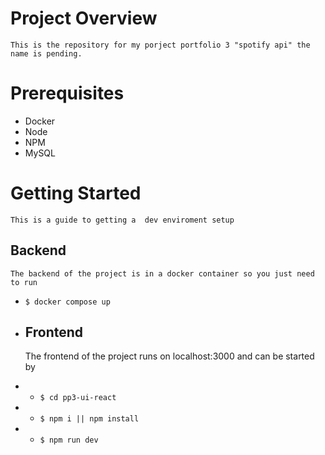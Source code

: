 # Project Overview
    This is the repository for my porject portfolio 3 "spotify api" the name is pending.

# Prerequisites
- Docker 
- Node
- NPM
- MySQL

# Getting Started
    This is a guide to getting a  dev enviroment setup

## Backend
    The backend of the project is in a docker container so you just need to run

- `$ docker compose up`

- ## Frontend 
    The frontend of the project runs on localhost:3000 and can be started by 
- - `$ cd pp3-ui-react`
- - `$ npm i || npm install`
- - `$ npm run dev`